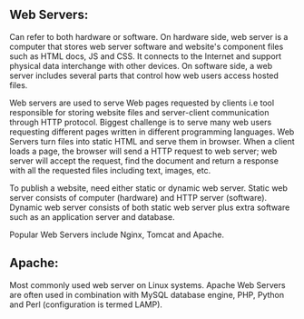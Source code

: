## Web Servers:
Can refer to both hardware or software. On hardware side, web server is a computer that stores web server software and website's component files such as HTML docs, JS and CSS. It connects to the Internet and support physical data interchange with other devices. On software side, a web server includes several parts that control how web users access hosted files. 

Web servers are used to serve Web pages requested by clients i.e tool responsible for storing website files and server-client communication through HTTP protocol. Biggest challenge is to serve many web users requesting different pages written in different programming languages. Web Servers turn files into static HTML and serve them in browser. When a client loads a page, the browser will send a HTTP request to web server; web server will accept the request, find the document and return a response with all the requested files including text, images, etc. 

To publish a website, need either static or dynamic web server. Static web server consists of computer (hardware) and HTTP server (software). Dynamic web server consists of both static web server plus extra software such as an application server and database. 

Popular Web Servers include Nginx, Tomcat and Apache.


## Apache:
Most commonly used web server on Linux systems.  Apache Web Servers are often used in combination with MySQL database engine, PHP, Python and Perl (configuration is termed LAMP).
